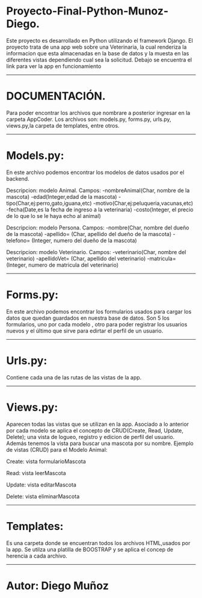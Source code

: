 # Proyecto-Final-Python-Munoz-Diego.
Este proyecto es desarrollado en Python utilizando el framework Django. 
El proyecto trata de una app web sobre una Veterinaria, la cual renderiza la informacion que esta almacenadas en la base de datos y la muesta en las diferentes vistas dependiendo cual sea la solicitud.
Debajo se encuentra el link para ver la app en funcionamiento 

_______________________________________________________________________________________________________________________________________________________________________
# DOCUMENTACIÓN.
Para poder encontrar los archivos que nombrare a posterior ingresar  en la carpeta AppCoder.
Los archivos son: models.py, forms.py, urls.py, views.py,la carpeta de templates, entre otros.

_______________________________________________________________________________________________________________________________________________________________________
# Models.py:
En este archivo podemos encontrar los modelos de datos usados por el backend.

Descripcion: modelo Animal. 
Campos: -nombreAnimal(Char, nombre de la mascota) -edad(Integer,edad de la mascota) -tipo(Char,ej:perro,gato,iguana,etc) -motivo(Char,ej:peluqueria,vacunas,etc) -fecha(Date,es la fecha de ingreso a la veterinaria) -costo(Integer, el precio de lo que lo se le haya echo al animal)

Descripcion: modelo Persona. 
Campos: -nombre(Char, nombre del dueño de la mascota) -apellido= (Char, apellido del dueño de la mascota) -telefono= (Integer, numero del dueño de la mascota)

Descripcion: modelo Veterinario. 
Campos: -veterinario(Char, nombre del veterinario) -apellidoVet= (Char, apellido del veterinario) -matricula= (Integer, numero de matricula del veterinario)
_______________________________________________________________________________________________________________________________________________________________________
# Forms.py:
En este archivo podemos encontrar los formularios usados para cargar los datos que quedan guardados en nuestra base de datos.
Son 5 los formularios, uno por cada modelo , otro para poder registrar los usuarios nuevos y el último que sirve para edirtar el perfil de un usuario.
_______________________________________________________________________________________________________________________________________________________________________
# Urls.py:
Contiene cada una de las rutas de las vistas de la app. 
_______________________________________________________________________________________________________________________________________________________________________
# Views.py:
Aparecen todas las vistas que se utilizan en la app.
Asociado a lo anterior por cada modelo se aplica el concepto de CRUD(Create, Read, Update, Delete); una vista de logueo, registro y edicion de perfil del usuario. Además tenemos la vista para buscar una mascota por su nombre.
Ejemplo de vistas (CRUD) para el Modelo Animal:

Create: vista formularioMascota

Read: vista leerMascota

Update: vista editarMascota

Delete: vista eliminarMascota

_______________________________________________________________________________________________________________________________________________________________________
# Templates:
Es una carpeta donde se encuentran todos los archivos HTML,usados por la app. Se utilza una platilla de BOOSTRAP y se aplica el concep de herencia a cada archivo.

_______________________________________________________________________________________________________________________________________________________________________
# Autor: Diego Muñoz
